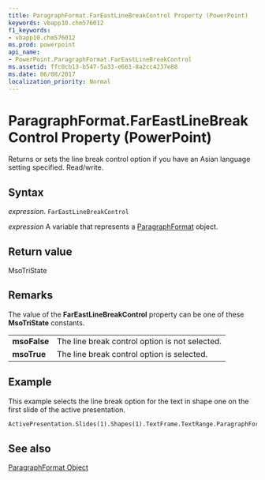 ```yaml
---
title: ParagraphFormat.FarEastLineBreakControl Property (PowerPoint)
keywords: vbapp10.chm576012
f1_keywords:
- vbapp10.chm576012
ms.prod: powerpoint
api_name:
- PowerPoint.ParagraphFormat.FarEastLineBreakControl
ms.assetid: ffc0cb13-b547-5a33-e661-8a2cc4237e88
ms.date: 06/08/2017
localization_priority: Normal
---
```



# ParagraphFormat.FarEastLineBreakControl Property (PowerPoint)

Returns or sets the line break control option if you have an Asian language setting specified. Read/write.


## Syntax

 _expression_. `FarEastLineBreakControl`

 _expression_ A variable that represents a [ParagraphFormat](./PowerPoint.ParagraphFormat.md) object.


## Return value

MsoTriState


## Remarks

The value of the  **FarEastLineBreakControl** property can be one of these **MsoTriState** constants.


|||
|:-----|:-----|
|**msoFalse**|The line break control option is not selected.|
|**msoTrue**|The line break control option is selected.|

## Example

This example selects the line break option for the text in shape one on the first slide of the active presentation.


```vb
ActivePresentation.Slides(1).Shapes(1).TextFrame.TextRange.ParagraphFormat.FarEastLineBreakControl = msoTrue
```


## See also


[ParagraphFormat Object](PowerPoint.ParagraphFormat.md)

